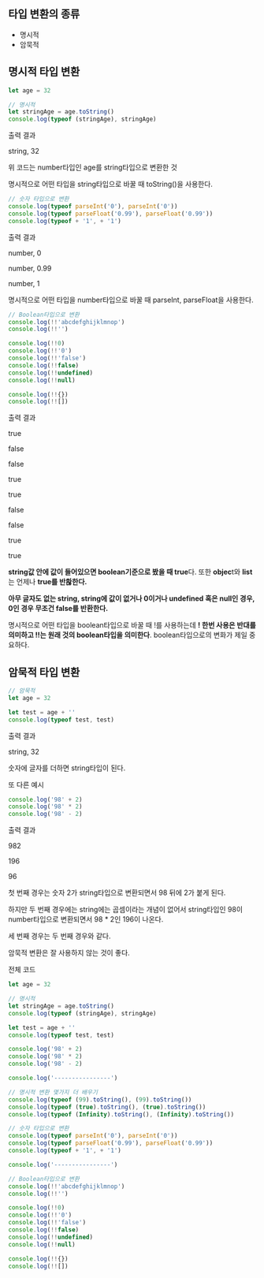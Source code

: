 ## 타입 변환의 종류

- 명시적
- 암묵적

## 명시적 타입 변환

```javascript
let age = 32

// 명시적
let stringAge = age.toString()
console.log(typeof (stringAge), stringAge)
```

출력 결과

string, 32

위 코드는 number타입인 age를 string타입으로 변환한 것

명시적으로 어떤 타입을 string타입으로 바꿀 때 toString()을 사용한다.

```javascript
// 숫자 타입으로 변환
console.log(typeof parseInt('0'), parseInt('0'))
console.log(typeof parseFloat('0.99'), parseFloat('0.99'))
console.log(typeof + '1', + '1')
```

출력 결과

number, 0

number, 0.99

number, 1

명시적으로 어떤 타입을 number타입으로 바꿀 때 parseInt, parseFloat을 사용한다.

```javascript
// Boolean타입으로 변환
console.log(!!'abcdefghijklmnop')
console.log(!!'')

console.log(!!0)
console.log(!!'0')
console.log(!!'false')
console.log(!!false)
console.log(!!undefined)
console.log(!!null)

console.log(!!{})
console.log(!![])
```

출력 결과

true

false

false

true

true

false

false

true

true

**string값 안에 값이 들어있으면 boolean기준으로 봤을 때 true**다. 또한 **objec**t와 **list**는 언제나 **true를 반홚한다.**

**아무 글자도 없는 string, string에 값이 없거나 0이거나 undefined 혹은 null인 경우, 0인 경우 무조건 false를 반환한다.**

명시적으로 어떤 타입을 boolean타입으로 바꿀 때 !를 사용하는데 **! 한번 사용은 반대를 의미하고 !!는 원래 것의 boolean타입을 의미한다**. boolean타입으로의 변화가 제일 중요하다.

## 암묵적 타입 변환

```javascript
// 암묵적
let age = 32

let test = age + ''
console.log(typeof test, test)
```

출력 결과

string, 32

숫자에 글자를 더하면 string타입이 된다.

또 다른 예시

```javascript
console.log('98' + 2)
console.log('98' * 2)
console.log('98' - 2)
```

출력 결과

982

196

96

첫 번째 경우는 숫자 2가 string타입으로 변환되면서 98 뒤에 2가 붙게 된다.

하지만 두 번째 경우에는 string에는 곱셈이라는 개념이 없어서 string타입인 98이 number타입으로 변환되면서 98 * 2인 196이 나온다.

세 번째 경우는 두 번째 경우와 같다.

암묵적 변환은 잘 사용하지 않는 것이 좋다.

 

전체 코드

```javascript
let age = 32

// 명시적
let stringAge = age.toString()
console.log(typeof (stringAge), stringAge)

let test = age + ''
console.log(typeof test, test)

console.log('98' + 2)
console.log('98' * 2)
console.log('98' - 2)

console.log('----------------')

// 명시적 변환 몇가지 더 배우기
console.log(typeof (99).toString(), (99).toString())
console.log(typeof (true).toString(), (true).toString())
console.log(typeof (Infinity).toString(), (Infinity).toString())

// 숫자 타입으로 변환
console.log(typeof parseInt('0'), parseInt('0'))
console.log(typeof parseFloat('0.99'), parseFloat('0.99'))
console.log(typeof + '1', + '1')

console.log('----------------')

// Boolean타입으로 변환
console.log(!!'abcdefghijklmnop')
console.log(!!'')

console.log(!!0)
console.log(!!'0')
console.log(!!'false')
console.log(!!false)
console.log(!!undefined)
console.log(!!null)

console.log(!!{})
console.log(!![])
```